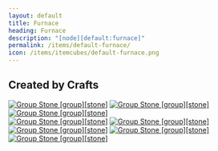 ```yaml
---
layout: default
title: Furnace
heading: Furnace
description: "[node][default:furnace]"
permalink: /items/default-furnace/
icon: /items/itemcubes/default-furnace.png
---
```



## Created by Crafts

<div class="craft">
    <div>
        <span><a href="{{site.baseurl}}/items/group_stone/"><img src="{{site.baseurl}}/assets/img/items/group.png" data-toggle="tooltip" title="Group Stone [group][stone]"></a></span>
        <span><a href="{{site.baseurl}}/items/group_stone/"><img src="{{site.baseurl}}/assets/img/items/group.png" data-toggle="tooltip" title="Group Stone [group][stone]"></a></span>
        <span><a href="{{site.baseurl}}/items/group_stone/"><img src="{{site.baseurl}}/assets/img/items/group.png" data-toggle="tooltip" title="Group Stone [group][stone]"></a></span>
    </div>
    <div>
        <span><a href="{{site.baseurl}}/items/group_stone/"><img src="{{site.baseurl}}/assets/img/items/group.png" data-toggle="tooltip" title="Group Stone [group][stone]"></a></span>
        <span></span>
        <span><a href="{{site.baseurl}}/items/group_stone/"><img src="{{site.baseurl}}/assets/img/items/group.png" data-toggle="tooltip" title="Group Stone [group][stone]"></a></span>
    </div>
    <div>
        <span><a href="{{site.baseurl}}/items/group_stone/"><img src="{{site.baseurl}}/assets/img/items/group.png" data-toggle="tooltip" title="Group Stone [group][stone]"></a></span>
        <span><a href="{{site.baseurl}}/items/group_stone/"><img src="{{site.baseurl}}/assets/img/items/group.png" data-toggle="tooltip" title="Group Stone [group][stone]"></a></span>
        <span><a href="{{site.baseurl}}/items/group_stone/"><img src="{{site.baseurl}}/assets/img/items/group.png" data-toggle="tooltip" title="Group Stone [group][stone]"></a></span>
    </div>
</div>
